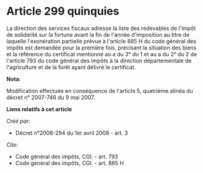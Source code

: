 # Article 299 quinquies

La direction des services fiscaux adresse la liste des redevables de l'impôt de solidarité sur la fortune avant la fin de
l'année d'imposition au titre de laquelle l'exonération partielle prévue à l'article 885 H du code général des impôts est
demandée pour la première fois, précisant la situation des biens et la référence du certificat mentionné au a du 3° du 1 et
au a du 2° du 2 de l'article 793 du code général des impôts à la direction départementale de l'agriculture et de la forêt
ayant délivré le certificat.

**Nota:**

Modification effectuée en conséquence de l'article 5, quatrième alinéa du décret n° 2007-746 du 9 mai 2007.

**Liens relatifs à cet article**

_Créé par_:

  - Décret n°2008-294 du 1er avril 2008 - art. 3

_Cite_:

  - Code général des impôts, CGI. - art. 793
  - Code général des impôts, CGI. - art. 885 H
